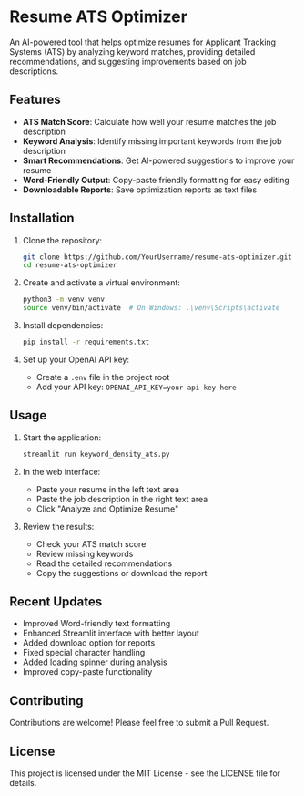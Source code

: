 # Resume ATS Optimizer

An AI-powered tool that helps optimize resumes for Applicant Tracking Systems (ATS) by analyzing keyword matches, providing detailed recommendations, and suggesting improvements based on job descriptions.

## Features

- **ATS Match Score**: Calculate how well your resume matches the job description
- **Keyword Analysis**: Identify missing important keywords from the job description
- **Smart Recommendations**: Get AI-powered suggestions to improve your resume
- **Word-Friendly Output**: Copy-paste friendly formatting for easy editing
- **Downloadable Reports**: Save optimization reports as text files

## Installation

1. Clone the repository:
   ```bash
   git clone https://github.com/YourUsername/resume-ats-optimizer.git
   cd resume-ats-optimizer
   ```

2. Create and activate a virtual environment:
   ```bash
   python3 -m venv venv
   source venv/bin/activate  # On Windows: .\venv\Scripts\activate
   ```

3. Install dependencies:
   ```bash
   pip install -r requirements.txt
   ```

4. Set up your OpenAI API key:
   - Create a `.env` file in the project root
   - Add your API key: `OPENAI_API_KEY=your-api-key-here`

## Usage

1. Start the application:
   ```bash
   streamlit run keyword_density_ats.py
   ```

2. In the web interface:
   - Paste your resume in the left text area
   - Paste the job description in the right text area
   - Click "Analyze and Optimize Resume"

3. Review the results:
   - Check your ATS match score
   - Review missing keywords
   - Read the detailed recommendations
   - Copy the suggestions or download the report

## Recent Updates

- Improved Word-friendly text formatting
- Enhanced Streamlit interface with better layout
- Added download option for reports
- Fixed special character handling
- Added loading spinner during analysis
- Improved copy-paste functionality

## Contributing

Contributions are welcome! Please feel free to submit a Pull Request.

## License

This project is licensed under the MIT License - see the LICENSE file for details.
